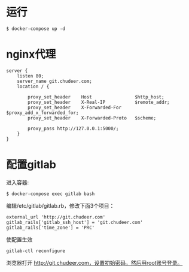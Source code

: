 # 运行
```shell
$ docker-compose up -d
```

# nginx代理

```shell
server {
    listen 80;
    server_name git.chudeer.com;
    location / {

        proxy_set_header    Host                $http_host;
        proxy_set_header    X-Real-IP           $remote_addr;
        proxy_set_header    X-Forwarded-For     $proxy_add_x_forwarded_for;
        proxy_set_header    X-Forwarded-Proto   $scheme;

        proxy_pass http://127.0.0.1:5000/;
    }
}
```

# 配置gitlab
进入容器: 
```shell
$ docker-compose exec gitlab bash
```
编辑/etc/gitlab/gitlab.rb，修改下面3个项目：
```
external_url 'http://git.chudeer.com'
gitlab_rails['gitlab_ssh_host'] = 'git.chudeer.com'
gitlab_rails['time_zone'] = 'PRC'
```
使配置生效
```shell
gitlab-ctl reconfigure
```

浏览器打开 http://git.chudeer.com，设置初始密码，然后用root账号登录。
